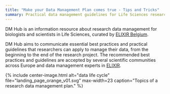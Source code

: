```yaml
---
title: "Make your Data Management Plan comes true - Tips and Tricks"
summary: Practical data management guidelines for Life Sciences researchers.
---
```



DM Hub is an information resource about research data management for biologists and scientists in Life Sciences, curated by [ELIXIR Belgium](https://www.elixir-belgium.org).

DM Hub aims to communicate essential best practices and practical guidelines that researchers can apply to manage their data, from the beginning to the end of the research project. The recommended best practices and guidelines are accepted by several scientific communities across Europe and data management experts in [ELIXIR](elixir).


{% include center-image.html alt="data life cycle" file="landing_page_orange_v01.svg" max-width=23 caption="Topics of a research data management plan." %}
